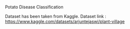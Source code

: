 Potato Disease Classification

Dataset has been taken from Kaggle. 
Dataset link : https://www.kaggle.com/datasets/arjuntejaswi/plant-village
